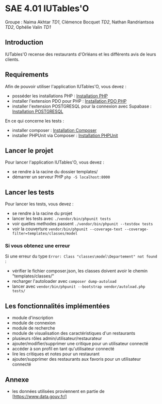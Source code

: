 # SAE 4.01 IUTables'O
Groupe : Naima Akhtar *TD1*, Clémence Bocquet *TD2*, Nathan Randriantsoa *TD2*, Ophélie Valin *TD1*

## Introduction
IUTables'O recense des restaurants d'Orléans et les différents avis de leurs clients. 

## Requirements
Afin de pouvoir utiliser l'application IUTables'O, vous devez :
- posséder les installations PHP : [Installation PHP](https://www.php.net/manual/en/install.php)
- installer l'extension PDO pour PHP : [Installation PDO PHP](https://www.php.net/manual/en/pdo.installation.php)
- installer l'extension POSTGRESQL pour la connexion avec Supabase : [Installation POSTGRESQL](https://www.php.net/manual/en/pgsql.installation.php)


En ce qui concerne les tests :  
- installer composer : [Installation Composer](https://getcomposer.org/download/)
- installer PHPUnit via Composer : [Installation PHPUnit](https://phpunit.de/getting-started/phpunit-9.html)

## Lancer le projet
Pour lancer l'application IUTables'O, vous devez :
+ se rendre à la racine du dossier templates/
+ démarrer un serveur PHP ```php -S localhost:8000```


## Lancer les tests
Pour lancer les tests, vous devez : 
- se rendre à la racine du projet
- lancer les tests avec ``` ./vendor/bin/phpunit tests ```
- voir quelles methodes passent ```./vendor/bin/phpunit --testdox tests```
- voir la couverture ```vendor/bin/phpunit --coverage-text --coverage-filter=templates/classes/model```

### Si vous obtenez une erreur
Si une erreur du type ``` Error: Class "classes\model\Departement" not found ``` : 
- vérifier le fichier composer.json, les classes doivent avoir le chemin "templates/classes/"
- recharger l'autoloader avec ```composer dump-autoload```
- lancer avec ```vendor/bin/phpunit --bootstrap vendor/autoload.php tests/```

## Les fonctionnalités implémentées
+ module d'inscription
+ module de connexion
+ module de recherche
+ module de visualisation des caractéristiques d'un restaurants
+ plusieurs rôles admin/utilisateur/restaurateur
+ ajouter/modifier/supprimer une critique pour un utilisateur connecté
+ accéder à son profil en tant qu'utilisateur connecté
+ lire les critiques et notes pour un restaurant
+ ajouter/supprimer des restaurants aux favoris pour un utilisateur connecté

## Annexe
- les données utilisées proviennent en partie de [https://www.data.gouv.fr/]
